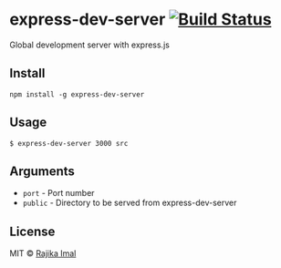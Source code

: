 # express-dev-server [![Build Status](https://travis-ci.org/rajikaimal/express-dev-server.svg?branch=master)](https://travis-ci.org/rajikaimal/express-dev-server)

Global development server with express.js

## Install

```
npm install -g express-dev-server
```

## Usage

```
$ express-dev-server 3000 src
```

## Arguments

- `port` - Port number
- `public` - Directory to be served from express-dev-server

## License

MIT © [Rajika Imal](https://rajikaimal.github.io)
